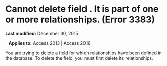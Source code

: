 
# Cannot delete field <name>. It is part of one or more relationships. (Error 3383)

 **Last modified:** December 30, 2015

 _ **Applies to:** Access 2013 | Access 2016_

You are trying to delete a field for which relationships have been defined in the database. To delete the field, you must first delete its relationships.

